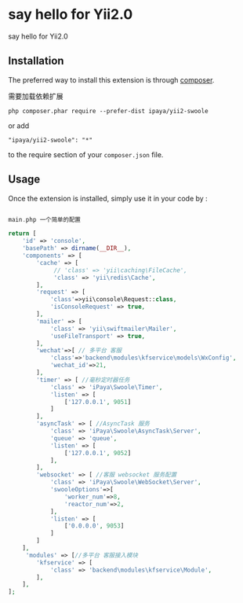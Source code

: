 say hello for Yii2.0
====================
say hello for Yii2.0

Installation
------------

The preferred way to install this extension is through [composer](http://getcomposer.org/download/).

需要加载依赖扩展

```
php composer.phar require --prefer-dist ipaya/yii2-swoole
```

or add

```
"ipaya/yii2-swoole": "*"
```

to the require section of your `composer.json` file.


Usage
-----

Once the extension is installed, simply use it in your code by  :

```php

main.php 一个简单的配置

return [
    'id' => 'console',
    'basePath' => dirname(__DIR__),
    'components' => [
        'cache' => [
             // 'class' => 'yii\caching\FileCache',
             'class' => 'yii\redis\Cache',
        ],
		'request' => [
            'class'=>yii\console\Request::class,
            'isConsoleRequest' => true,
        ],
        'mailer' => [
            'class' => 'yii\swiftmailer\Mailer',
            'useFileTransport' => true,
        ],
        'wechat'=>[ // 多平台 客服
            'class'=>'backend\modules\kfservice\models\WxConfig',
            'wechat_id'=>21,
        ],
        'timer' => [ //毫秒定时器任务
            'class' => 'iPaya\Swoole\Timer',
            'listen' => [
                ['127.0.0.1', 9051]
            ]
        ],
        'asyncTask' => [ //AsyncTask 服务
            'class' => 'iPaya\Swoole\AsyncTask\Server',
            'queue' => 'queue',
            'listen' => [
                ['127.0.0.1', 9052]
            ],
        ],
        'websocket' => [ //客服 websocket 服务配置
            'class' => 'iPaya\Swoole\WebSocket\Server',
            'swooleOptions'=>[
                'worker_num'=>8,
                'reactor_num'=>2,
            ],
            'listen' => [
                ['0.0.0.0', 9053]
            ]
        ]
    ],
     'modules' => [//多平台 客服接入模块
        'kfservice' => [
            'class' => 'backend\modules\kfservice\Module',
        ],
    ],
];
